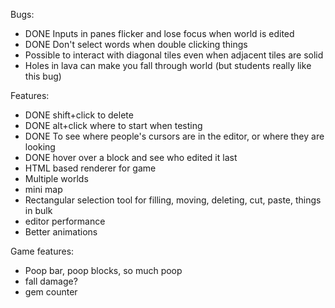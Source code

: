 Bugs: 
- DONE Inputs in panes flicker and lose focus when world is edited
- DONE Don't select words when double clicking things
- Possible to interact with diagonal tiles even when adjacent tiles are solid
- Holes in lava can make you fall through world (but students really like this bug)

Features:
- DONE shift+click to delete
- DONE alt+click where to start when testing
- DONE To see where people's cursors are in the editor, or where they are looking
- DONE hover over a block and see who edited it last
- HTML based renderer for game
- Multiple worlds
- mini map
- Rectangular selection tool for filling, moving, deleting, cut, paste, things in bulk
- editor performance
- Better animations

Game features:
- Poop bar, poop blocks, so much poop
- fall damage?
- gem counter
